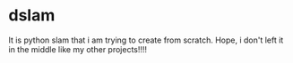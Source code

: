 # dslam
It is python slam that i am trying to create from scratch. Hope, i don't left it in the middle like my other projects!!!!
